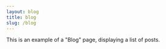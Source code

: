 ```yaml
---
layout: blog
title: blog
slug: /blog
---
```


This is an example of a "Blog" page, displaying a list of posts.
<br />
